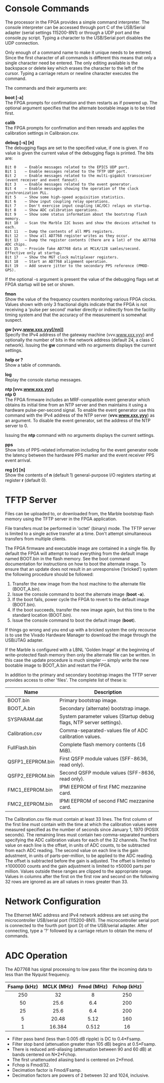 # Console Commands

The processor in the FPGA provides a simple command interpreter.  The console interpreter can be accessed through port C of the USB/Serial adapter (serial settings 115200-8N1) or through a UDP port and the console.py script.  Typing a character to the USB/Serial port disables the UDP connection.

Only enough of a command name to make it unique needs to be entered.  Since the first character of all commands is different this means that only a single character need be entered.  The only editing available is the backspace or delete key which erases the character to the left of the cursor.  Typing a carriage return or newline character executes the command.

The commands and their arguments are:

**boot [-a]**  
The FPGA prompts for confirmation and then restarts as if powered up.  The optional argument specifies that the alternate bootable image is to be tried first.

**calib**  
The FPGA prompts for confirmation and then rereads and applies the calibration settings in Calibraion.csv.

**debug [-s] [n]**  
    The debugging flags are set to the specified value, if one is given.  If no value is given the current value of the debugging flags is printed.  The bits are:

    Bit 0    — Enable messages related to the EPICS UDP port.
    Bit 1    — Enable messages related to the TFTP UDP port.
    Bit 2    — Enable messages related to the multi-gigabit transceiver (event receiver and event fanout).
    Bit 3    — Enable messages related to the event generator.
    Bit 4    — Enable messages showing the operation of the clock synchronization PLL.
    Bit 5    — Show some high-speed acquisition statistics.
    Bit 6    — Show input coupling relay operations.
    Bit 7    — Don't exercise input coupling (AC/DC) relays on startup.
    Bit 8    — Show ADC calibration operations.
    Bit 9    — Show some status information about the bootstrap flash memory.
    Bit 10   — Scan the Marble I2C buses and show the devices attached to each.
    Bit 11   — Dump the contents of all MPS registers.
    Bit 12   – Show all AD7768 register writes as they occur.
    Bit 13   — Dump the register contents (there are a lot) of the AD7768 ADC chips.
    Bit 15   — Provide fake AD7768 data at MCLK/128 samles/second.  Effective only at startup.
    Bit 17   — Show the MGT clock multiplexer registers.
    Bit 18   — Start an AD7768 alignment operation.
    Bit 19   – Add severe jitter to the secondary PPS reference (PMOD-GPS).

If the optional -s argument is present the value of the debugging flags set at FPGA startup will be set or shown. 


**fmon**  
Show the value of the frequency counters monitoring various FPGA clocks.  Values shown with only 3 fractional digits indicate that the FPGA is not receiving a 'pulse per second' marker directly or indirectly from the facility timing system and that the accuracy of the measurement is somewhat suspect. 

**gw [vvv.www.xxx.yyy[/nn]]**  
    Specify the IPv4 address of the gateway machine (vvv.www.xxx.yyy) and optionally the number of bits in the network address (default 24, a class C network).
    Issuing the **gw** command with no arguments displays the current settings.

**help or ?**  
    Show a table of commands.

**log**  
    Replay the console startup messages.

**ntp [vvv.www.xxx.yyy]**  
**ntp 0**  
The FPGA firmware includes an MRF-compatible event generator which obtains its initial time from an NTP server and then maintains it using a hardware pulse-per-second signal. To enable the event generator use this command with the IPv4 address of the NTP server (**vvv.www.xxx.yyy**) as an argument.  To disable the event generator, set the address of the NTP server to 0.

Issuing the **ntp** command with no arguments displays the current settings. 

**pps**  
Show lots of PPS-related information including for the event generator node the latency between the hardware PPS marker and the event receiver PPS event arrival.

**reg [r] [n]**  
Show the contents of **n** (default 1) general-purpose I/O registers starting at register **r** (default 0).


# TFTP Server

Files can be uploaded to, or downloaded from, the Marble bootstrap flash memory using the TFTP server in the FPGA application.

File transfers must be performed in 'octet' (binary) mode.  The TFTP server is limited to a single active transfer at a time.  Don't attempt simultaneous transfers from multiple clients.

The FPGA firmware and executable image are contained in a single file.  By default the FPGA will attempt to load everything from the default image named BOOT.bin in the flash memory.   See the boot command documentation for instructions on how to boot the alternate image.  To ensure that an update does not result in an unresponsive ('bricked') system the following procedure should be followed:

1. Transfer the new image from the host machine to the alternate file (BOOT_A.bin).
1. Issue the console command to boot the alternate image (**boot -a**).    
1. If the boot fails, power cycle the FPGA to revert to the default image (BOOT.bin).
1. If the boot succeeds, transfer the new image again, but this time to the standard location (BOOT.bin).
1. Issue the console command to boot the default image (**boot**).

If things go wrong and you end up with a bricked system the only recourse is to use the Vivado Hardware Manager to download the image through the USB/JTAG adapter.

If the Marble is configured with a LBNL 'Golden Image' at the beginning of write-protected flash memory then only the alternate file can be written.  In this case the update procedure is much simpler -- simply write the new bootable image to BOOT_A.bin and restart the FPGA.

In addition to the primary and secondary bootstrap images the TFTP server provides access to other 'files'.  The complete list of these is:

| Name 	|   Description   |
|---|---|
| BOOT.bin  |	Primary bootstrap image. |
| BOOT_A.bin 	| Secondary (alternate) bootstrap image.
| SYSPARAM.dat |	System parameter values (Startup debug flags, NTP server settings). |
| Calibration.csv | Comma-separated-values file of ADC calibration values. |
| FullFlash.bin| 	Complete flash memory contents (16 MiB). |
| QSFP1_EEPROM.bin |	First QSFP module values (SFF-8636, read only). |
| QSFP2_EEPROM.bin| 	Second QSFP module values (SFF-8636, read only). |
| FMC1_EEPROM.bin |	IPMI EEPROM of first FMC mezzanine card. |
| FMC2_EEPROM.bin |	IPMI EEPROM of second FMC mezzanine card. |

The Calibration.csv file must contain at least 33 lines.  The first column of the first line must contain with the time at which the calibration values were measured specified as the number of seconds since January 1, 1970 (POSIX seconds).  The remaining lines must contain two comma-separated numbers specifying the ADC calibration values for each of the 32 channels.  The first value on each line is the offset, in units of ADC counts, to be subtracted from each ADC reading.  The second value on each line is the gain adustment, in units of parts-per-million, to be applied to the ADC reading.  The offset is subtracted before the gain is adjusted.  The offset is limited to ±1000000 counts and the gain adjustment is limited to ±50000 parts per million.  Values outside these ranges are clipped to the appropriate range.  Values in columns after the first on the first row and second on the following 32 rows are ignored as are all values in rows greater than 33.

# Network Configuration

The Ethernet MAC address and IPv4 network address are set using the microcontroller USB/serial port (115200-8N1).  The microcontroller serial port is connected to the fourth port (port D) of the USB/serial adapter.  After connecting, type a '?' followed by a carriage return to obtain the menu of commands.

# ADC Operation
The AD7768 has signal processing to low pass filter the incoming data to less than the Nyquist frequency.

| Fsamp (kHz) | MCLK (MHz) | Fmod (MHz) | Fchop (kHz) |
|:----:|:----:|:----:|:----:|
| 250 | 32 | 8 | 250 |
| 50 | 25.6 | 6.4 | 200 |
| 25 | 25.6 | 6.4 | 200 |
| 5 | 20.48 | 5.12 | 160 |
| 1 | 16.384 | 0.512 | 16 |

* Filter pass band (less than 0.005 dB ripple) is DC to 0.4*Fsamp.
* Filter stop band (attenuation greater than 105 dB) begins at 0.5*Fsamp.
* There is reduced anti-aliasing (attenuation between 90 and 60 dB) at bands centered on N\*2*Fchop.
* The first unattenuated aliasing band is centered on 2*Fmod.
* Fchop is Fmod/32.
* Decimation factor is Fmod/Fsamp.
* Decimation factors are powers of 2 between 32 and 1024, inclusive.





